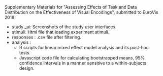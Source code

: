 Supplementary Materials for "Assessing Effects of Task and Data Distribution on the Effectiveness of Visual Encodings", submitted to EuroVis 2018.

- study _ui: Screenshots of the study user interfaces.
- stimuli: Html file that loading experiment stimuli.
- responses : .csv file after filtering.
- analysis :
  - R scripts for linear mixed effect model analysis and its post-hoc tests.
  - Javascript code file for calculating bootstrapped means, 95% confidence intervals in a manner sensitive to a within-subjects design.
